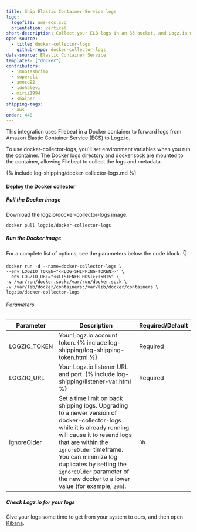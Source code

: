 ```yaml
---
title: Ship Elastic Container Service logs
logo:
  logofile: aws-ecs.svg
  orientation: vertical
short-description: Collect your ELB logs in an S3 bucket, and Logz.io will fetch them every x seconds.
open-source:
  - title: docker-collector-logs
    github-repo: docker-collector-logs
data-source: Elastic Container Service
templates: ["docker"]
contributors:
  - imnotashrimp
  - supereli
  - amosd92
  - idohalevi
  - mirii1994
  - shalper
shipping-tags:
  - aws
order: 440
---
```


This integration uses Filebeat in a Docker container to forward logs from Amazon Elastic Container Service (ECS) to Logz.io.

To use docker-collector-logs, you'll set environment variables when you run the container.
The Docker logs directory and docker.sock are mounted to the container, allowing Filebeat to collect the logs and metadata.

{% include log-shipping/docker-collector-logs.md %}


#### Deploy the Docker collector


<div class="tasklist">

##### Pull the Docker image

Download the logzio/docker-collector-logs image.

```shell
docker pull logzio/docker-collector-logs
```

##### Run the Docker image

For a complete list of options, see the parameters below the code block. 👇

```shell
docker run -d --name=docker-collector-logs \
--env LOGZIO_TOKEN="<<LOG-SHIPPING-TOKEN>>" \
--env LOGZIO_URL="<<LISTENER-HOST>>:5015" \
-v /var/run/docker.sock:/var/run/docker.sock \
-v /var/lib/docker/containers:/var/lib/docker/containers \
logzio/docker-collector-logs
```

###### Parameters

| Parameter | Description | Required/Default |
|---|---|---|
| LOGZIO_TOKEN | Your Logz.io account token. {% include log-shipping/log-shipping-token.html %} | Required |
| LOGZIO_URL | Your Logz.io listener URL and port. {% include log-shipping/listener-var.html %}  | Required |
| ignoreOlder |  Set a time limit on back shipping logs. Upgrading to a newer version of docker-collector-logs while it is already running will cause it to resend logs that are within the `ignoreOlder` timeframe. You can minimize log duplicates by setting the `ignoreOlder` parameter of the new docker to a lower value (for example, `20m`). | `3h` |


##### Check Logz.io for your logs

Give your logs some time to get from your system to ours, and then open [Kibana](https://app.logz.io/#/dashboard/kibana).

</div>